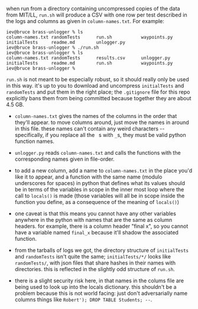 when run from a directory containing uncompressed copies of the data from
MIT/LL, `run.sh` will produce a CSV with one row per test described in the
logs and columns as given in `column-names.txt`. For example:

```
iev@bruce brass-unlogger % ls
column-names.txt randomTests      run.sh           waypoints.py
initialTests     readme.md        unlogger.py
iev@bruce brass-unlogger % ./run.sh
iev@bruce brass-unlogger % ls
column-names.txt randomTests      results.csv      unlogger.py
initialTests     readme.md        run.sh           waypoints.py
iev@bruce brass-unlogger %

```

`run.sh` is not meant to be especially robust, so it should really only be
used in this way. it's up to you to download and uncompress `initialTests`
and `randomTests` and put them in the right place; the `.gitignore` file
for this repo explicitly bans them from being committed because together
they are about 4.5 GB.

* `column-names.txt` gives the names of the columns in the order that
  they'll appear. to move columns around, just move the names in around in
  this file. these names can't contain any weird characters --
  specifically, if you replace all the ` `s with `_`s, they must be valid
  python function names.

* `unlogger.py` reads `column-names.txt` and calls the functions with the
  corresponding names given in file-order.

* to add a new column, add a name to `column-names.txt` in the place you'd
  like it to appear, and a function with the same name (modulo underscores
  for spaces) in python that defines what its values should be in terms of
  the variables in scope in the inner most loop where the call to
  `locals()` is made (those variables will all be in scope inside the
  function you define, as a consequence of the meaning of `locals()`)

* one caveat is that this means you cannot have any other variables
  anywhere in the python with names that are the same as column
  headers. for example, there is a column header "final x", so you cannot
  have a variable named `final_x` because it'll shadow the associated
  function.

* from the tarballs of logs we got, the directory structure of
  `initialTests` and `randomTests` isn't quite the same; `initialTests/*/`
  looks like `randomTests/`, with json files that share hashes in their
  names with directories. this is reflected in the slightly odd structure
  of `run.sh`.

* there is a slight security risk here, in that names in the colums file
  are being used to look up into the locals dictionary. this shouldn't be a
  problem because this is not world facing: just don't adversarially name
  columns things like `Robert'); DROP TABLE Students; --`.
